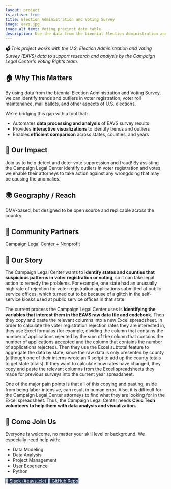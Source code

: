 ```yaml
---
layout: project
is_active: true
title: Election Administration and Voting Survey
image: eavs.jpg
image_alt_text: Voting precinct data table
description: Use the data from the biennial Election Administration and Voting Survey (EAVS) to identify trends and outliers related to voter registration, voter roll maintenance, mail ballots, provisional ballots, voter turnout, and other aspects of how elections are run in states and counties across the U.S.
---
```

<section class="bg-base-lightest padding-y-4 usa-prose maxw-none">
  <div class="grid-container usa-prose">
    <em>🗳️ This project works with the U.S. Election Administration and Voting Survey (EAVS) data to support research and analysis by the Campaign Legal Center's Voting Rights team.</em>
  </div>
</section>

<section class="padding-y-1 usa-prose maxw-none">
  <div class="grid-container">
    <h2 class="font-sans-lg">🏠 Why This Matters</h2>
    <p>
      By using data from the biennial Election Administration and Voting Survey, we can identify trends and outliers in voter registration, voter roll maintenance, mail ballots, and other aspects of U.S. elections.
    </p>
  </div>
</section>

<section>
    <div class="usa-alert usa-alert--info margin-y-3">
      <div class="usa-alert__body">
        <p class="usa-alert__text">
          We're bridging this gap with a tool that:
        </p>
        <ul class="usa-list">
          <li>Automates <strong>data processing and analysis</strong> of EAVS survey results</li>
          <li>Provides <strong>interactive visualizations</strong> to identify trends and outliers</li>
          <li>Enables <strong>efficient comparison</strong> across states, counties, and years</li>
        </ul>
      </div>
    </div>
</section>

<section class="padding-y-1 usa-prose maxw-none">
  <div class="grid-container">
    <h2 class="font-sans-lg">🚀 Our Impact</h2>
    <p>
    Join us to help detect and deter vote suppression and fraud! By assisting the Campaign Legal Center identify outliers in voter registration and votes, we enable their attorneys to take action against any wrongdoing that may be causing the anomalies.
    </p>
  </div>
</section>

<section class="padding-y-1 usa-prose maxw-none">
  <div class="grid-container">
    <h2 class="font-sans-lg">🌍 Geography / Reach</h2>
    <p>DMV-based, but designed to be open source and replicable across the country.</p>
  </div>
</section>

<section class="padding-y-1 usa-prose maxw-none">
  <div class="grid-container">
    <h2 class="font-sans-lg">🤝 Community Partners</h2>
      <a href="https://campaignlegal.org/" class="usa-link usa-link--external" target="_blank" rel="noopener noreferrer"> Campaign Legal Center + Nonprofit</a>
  </div>
</section>

<section class="padding-y-1 usa-prose maxw-none">
  <div class="grid-container">
    <h2 class="font-sans-lg">📖 Our Story</h2>
    <p>The Campaign Legal Center wants to <strong>identify states and counties that suspicious patterns in voter registration or voting</strong>, so it can take legal action to remedy the problems. For example, one state had an unusually high rate of rejection for voter registration applications submitted at public service offices, which turned out to be because of a glitch in the self-service kiosks used at public service offices in that state.</p> 
    <p>The current process the Campaign Legal Center uses is <strong>identifying the variables that interest them in the EAVS raw data file and codebook</strong>. Then they copy and paste the relevant columns into a new Excel spreadsheet. In order to calculate the voter registration rejection rates they are interested in, they use Excel formulas (for example, dividing the column that contains the number of applications rejected by the sum of the column that contains the number of applications accepted and the column that contains the number of applications rejected). Then they use the Excel subtotal feature to aggregate the data by state, since the raw data is only presented by county (although one of their interns wrote an R script to add up the county totals to get state totals). If they want to calculate how rates have changed, they copy and paste the relevant columns from the Excel spreadsheets they made for previous surveys into the current year spreadsheet.</p>
    <p>One of the major pain points is that all of this copying and pasting, aside from being labor-intensive, can result in human error. Also, it is difficult for the Campaign Legal Center attorneys to find what they are looking for in the Excel spreadsheet. Thus, the Campaign Legal Center needs <strong>Civic Tech volunteers to help them with data analysis and visualization.</strong></p>
  </div>
</section>

<section class="bg-primary-darker text-white padding-y-5 usa-prose maxw-none">
  <div class="grid-container text-white">
    <h2>👋 Come Join Us</h2>
    <p>Everyone is welcome, no matter your skill level or background. We especially need help with:</p>
    <ul class="usa-list">
      <li>Data Modeling</li>
      <li>Data Analysis</li>
      <li>Project Management</li>
      <li>User Experience</li>
      <li>Python</li>
    </ul>
  </div>
</section>

<section class="usa-section padding-y-4">
  <div class="grid-container">
    <div class="usa-button-group">
      <a href="https://civictechdc.slack.com/archives/C07HS3V6AAF" class="usa-button" style="background-color: #253551; color: #ffffff;" target="_blank" rel="noopener noreferrer">
        💬 Slack (#eavs_clc)
      </a>
      <a href="https://github.com/civictechdc/eavs_clc" class="usa-button" style="background-color: #253551; color: #ffffff;" target="_blank" rel="noopener noreferrer">
        🧩 GitHub Repo
      </a>
    </div>
  </div>
</section>
